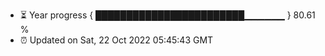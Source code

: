 - ⏳ Year progress { ████████████████████████▁▁▁▁▁▁ } 80.61 %
- ⏰ Updated on Sat, 22 Oct 2022 05:45:43 GMT

